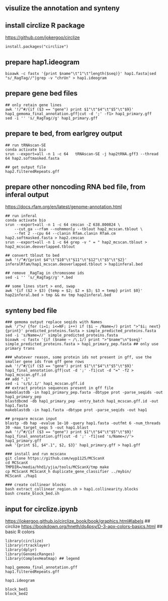 ## visulize the annotation and synteny
## install circlize R package
https://github.com/jokergoo/circlize
```
install.packages("circlize")
```
## prepare hap1.ideogram
```
bioawk -c fastx '{print $name"\t"1"\t"length($seq)}' hap1.fasta|sed "s/_RagTag//"|grep -v "chrUn" > hap1.ideogram
```
## prepare gene bed files
```
## only retain gene lines
awk '!/^#/{if ($3 == "gene") print $1"\t"$4"\t"$5"\t"$9}' hap1_gemoma_final_annotation.gff|cut -d ';' -f1> hap1_primary.gff
sed -i '' 's/_RagTag//g' hap1_primary.gff
```
## prepare te bed, from earlgrey output
```
## run tRNAscan-SE
conda activate bio
srun --export=all -n 1 -c 64   tRNAscan-SE -j hap2tRNA.gff3 --thread 64 hap2.softmasked.fasta

## get output file
hap2.filteredRepeats.gff
```
## prepare other noncoding RNA bed file, from inferal output
https://docs.rfam.org/en/latest/genome-annotation.html
```
## run inferal 
conda activate bio
srun --export=all -n 1 -c 64 cmscan -Z 638.800824 \
	--cut_ga --rfam --nohmmonly --tblout hap2_mcscan.tblout \
	--fmt 2 --cpu 64 --clanin Rfam.clanin Rfam.cm hap2.softmasked.fasta > hap2.cmscan
srun --export=all -n 1 -c 64 grep -v " = " hap2_mcscan.tblout > hap2_mcscan.deoverlapped.tblout

## convert tblout to bed
awk '!/^#/{print $4"\t"$10"\t"$11"\t"$12"\t"$5"\t"$2}' inferalRfam/hap1_mcscan.deoverlapped.tblout > hap1inferal.bed

## remove _RagTag in chromosome ids
sed -i '' 's/_RagTag//g' *.bed

## some lines start > end, swap
awk '{if ($2 > $3) {temp = $2; $2 = $3; $3 = temp} print $0}' hap2inferal.bed > tmp && mv tmp hap2inferal.bed
```
## synteny bed file
```
### gemoma output replace seqids with Names
awk '/^>/ {for (i=1; i<=NF; i++) if ($i ~ /Name=/) print ">"$i; next} {print}' predicted_proteins.fasta > simple_predicted_proteins.fasta
sed -i 's/Name=//' simple_predicted_proteins.fasta
bioawk -c fastx '{if ($name ~ /\.1/) print ">"$name"\n"$seq}' simple_predicted_proteins.fasta > hap1_primary_pep.fasta ## only use primary trans

### whatever reason, some protein ids not present in gff, use the smaller gene ids from gff gene rows
awk '!/^#/{if ($3 == "gene") print $1"\t"$4"\t"$5"\t"$9}' hap1_final_annotation.gff|cut -d ';' -f1|cut -d "=" -f2 > hap1_mcscan.gff.id
## add ".1"
sed -i 's/$/.1/' hap1_mcscan.gff.id
## extract protein sequences present in gff file
makeblastdb -in hap1_primary_pep.fasta -dbtype prot -parse_seqids -out hap1_primary_pep
blastdbcmd -db hap1_primary_pep -entry_batch hap1_mcscan.gff.id -out hap1.fasta
makeblastdb -in hap1.fasta -dbtype prot -parse_seqids -out hap1

## prepare mcscan input
blastp -db hap -evalue 1e-10 -query hap1.fasta -outfmt 6 -num_threads 30 -max_target_seqs 5 -out hap1.blast
awk '!/^#/{if ($3 == "gene") print $1"\t"$4"\t"$5"\t"$9}' hap1_final_annotation.gff|cut -d ';' -f1|sed 's/Name=//'> hap1_primary.gff
awk '{print $1, $4".1", $2, $3}' hap1_primary.gff > hap1.gff

### install and run mcscanx
git clone https://github.com/wyp1125/MCScanX
cd MCScanX
TMPDIR=/media/hhd1/yjia/tools/MCScanX/tmp make
cp MCScanX MCScanX_h duplicate_gene_classifier ../mybin/
MCScanX ./hap1

### create collinear blocks
bash extract_collinear_region.sh > hap1.collinearity.blocks
bash create_block_bed.sh
```
## input for circlize.ipynb
https://jokergoo.github.io/circlize_book/book/graphics.html#labels ## circlize
https://bookdown.org/hneth/ds4psy/D-3-apx-colors-basics.html ## basic R colors
```
library(circlize)
library(rtracklayer)
library(dplyr)
library(GenomicRanges)
library(ComplexHeatmap) ## legend

hap1_gemoma_final_annotation.gff
hap1.filteredRepeats.gff

hap1.ideogram

block_bed1
block_bed2
```
